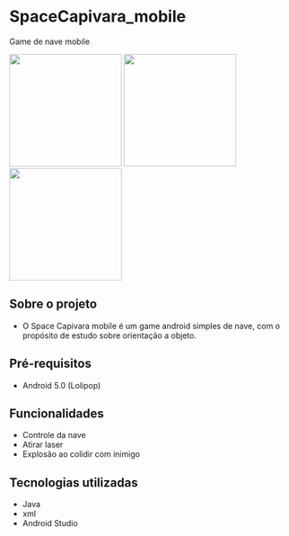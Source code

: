 # SpaceCapivara_mobile
 Game de nave mobile


<img src="https://user-images.githubusercontent.com/69447962/200472089-2e634906-adea-4862-8854-340cdde53b09.jpg" width="200">
<img src="https://user-images.githubusercontent.com/69447962/200472144-a5ff53b4-7c1d-4e89-a785-9d5eba553851.jpg" width="200">
<img src="https://user-images.githubusercontent.com/69447962/200472956-c42bc46d-9523-4f4b-a5ef-f155653b58ef.jpg" width="200">



## Sobre o projeto

- O Space Capivara mobile é um game android simples de nave, com o propósito de estudo sobre orientação a objeto.

## Pré-requisitos
 - Android 5.0 (Lolipop)
 
## Funcionalidades
- Controle da nave 
- Atirar laser 
- Explosão ao colidir com inimigo

## Tecnologias utilizadas
- Java
- xml
- Android Studio
